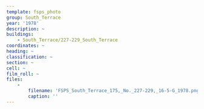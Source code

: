 ```yaml
---
template: fsps_photo
group: South_Terrace
year: '1978'
description: ~
buildings:
    - South_Terrace/227-229_South_Terrace
coordinates: ~
heading: ~
classification: ~
section: ~
cell: ~
film_roll: ~
files:
    -
        filename: 'FSPS_South_Terrace_175,_No._227-229,_16-5-G_1978.png'
        caption: ''
---
```


